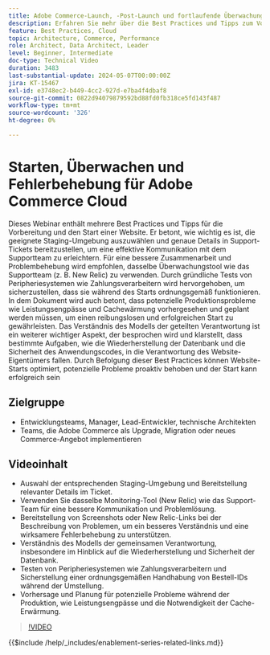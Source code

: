```yaml
---
title: Adobe Commerce-Launch, -Post-Launch und fortlaufende Überwachung und Fehlerbehebung
description: Erfahren Sie mehr über die Best Practices und Tipps zum Vorbereiten und Starten einer Website. Erfahren Sie mehr über die Auswahl der richtigen Staging-Umgebung, die Bereitstellung relevanter Details in Support-Tickets und die Verwendung desselben Monitoring-Tools wie das Supportteam für eine bessere Kommunikation.
feature: Best Practices, Cloud
topic: Architecture, Commerce, Performance
role: Architect, Data Architect, Leader
level: Beginner, Intermediate
doc-type: Technical Video
duration: 3483
last-substantial-update: 2024-05-07T00:00:00Z
jira: KT-15467
exl-id: e3748ec2-b449-4cc2-927d-e7ba4f4dbaf8
source-git-commit: 0822d94079879592bd88fd0fb318ce5fd143f487
workflow-type: tm+mt
source-wordcount: '326'
ht-degree: 0%

---
```


# Starten, Überwachen und Fehlerbehebung für Adobe Commerce Cloud

Dieses Webinar enthält mehrere Best Practices und Tipps für die Vorbereitung und den Start einer Website. Er betont, wie wichtig es ist, die geeignete Staging-Umgebung auszuwählen und genaue Details in Support-Tickets bereitzustellen, um eine effektive Kommunikation mit dem Supportteam zu erleichtern. Für eine bessere Zusammenarbeit und Problembehebung wird empfohlen, dasselbe Überwachungstool wie das Supportteam (z. B. New Relic) zu verwenden. Durch gründliche Tests von Peripheriesystemen wie Zahlungsverarbeitern wird hervorgehoben, um sicherzustellen, dass sie während des Starts ordnungsgemäß funktionieren. In dem Dokument wird auch betont, dass potenzielle Produktionsprobleme wie Leistungsengpässe und Cachewärmung vorhergesehen und geplant werden müssen, um einen reibungslosen und erfolgreichen Start zu gewährleisten. Das Verständnis des Modells der geteilten Verantwortung ist ein weiterer wichtiger Aspekt, der besprochen wird und klarstellt, dass bestimmte Aufgaben, wie die Wiederherstellung der Datenbank und die Sicherheit des Anwendungscodes, in die Verantwortung des Website-Eigentümers fallen. Durch Befolgung dieser Best Practices können Website-Starts optimiert, potenzielle Probleme proaktiv behoben und der Start kann erfolgreich sein

## Zielgruppe

* Entwicklungsteams, Manager, Lead-Entwickler, technische Architekten
* Teams, die Adobe Commerce als Upgrade, Migration oder neues Commerce-Angebot implementieren

## Videoinhalt

* Auswahl der entsprechenden Staging-Umgebung und Bereitstellung relevanter Details im Ticket.
* Verwenden Sie dasselbe Monitoring-Tool (New Relic) wie das Support-Team für eine bessere Kommunikation und Problemlösung.
* Bereitstellung von Screenshots oder New Relic-Links bei der Beschreibung von Problemen, um ein besseres Verständnis und eine wirksamere Fehlerbehebung zu unterstützen.
* Verständnis des Modells der gemeinsamen Verantwortung, insbesondere im Hinblick auf die Wiederherstellung und Sicherheit der Datenbank.
* Testen von Peripheriesystemen wie Zahlungsverarbeitern und Sicherstellung einer ordnungsgemäßen Handhabung von Bestell-IDs während der Umstellung.
* Vorhersage und Planung für potenzielle Probleme während der Produktion, wie Leistungsengpässe und die Notwendigkeit der Cache-Erwärmung.


>[!VIDEO](https://video.tv.adobe.com/v/3428990?learn=on)

{{$include /help/_includes/enablement-series-related-links.md}}
